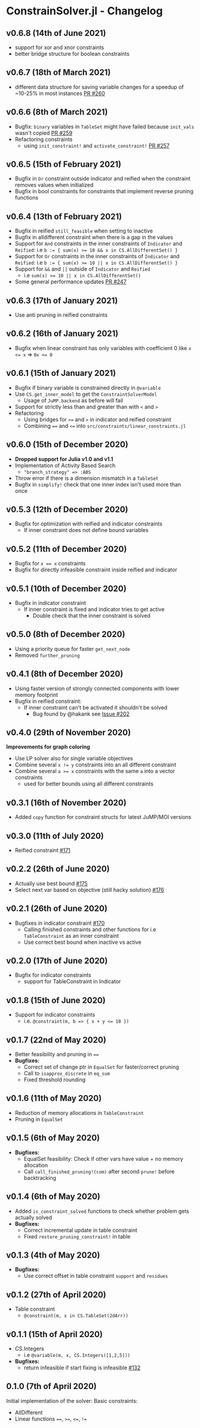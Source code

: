 # ConstrainSolver.jl - Changelog
 
## v0.6.8 (14th of June 2021)
- support for xor and xnor constraints 
- better bridge structure for boolean constraints

## v0.6.7 (18th of March 2021) 
- different data structure for saving variable changes for a speedup of ~10-25% in most instances [PR #260](https://github.com/Wikunia/ConstraintSolver.jl/pull/260)

## v0.6.6 (8th of March 2021)
- Bugfix: `binary` variables in `TableSet` might have failed because `init_vals` wasn't copied [PR #259](https://github.com/Wikunia/ConstraintSolver.jl/pull/259)
- Refactoring constraints
  - using `init_constraint!` and `activate_constraint!` [PR #257](https://github.com/Wikunia/ConstraintSolver.jl/pull/257)

## v0.6.5 (15th of February 2021)
- Bugfix in `Or` constraint outside indicator and reified when the constraint removes values when initialized
- Bugfix in bool constraints for constraints that implement reverse pruning functions

## v0.6.4 (13th of February 2021)
- Bugfix in reified `still_feasible` when setting to inactive
- Bugfix in alldifferent constraint when there is a gap in the values
- Support for `And` constraints in the inner constraints of `Indicator` and `Reified`:
    i.e `b := { sum(x) >= 10 && x in CS.AllDifferentSet() }`
- Support for `Or` constraints in the inner constraints of `Indicator` and `Reified`:
    i.e `b := { sum(x) >= 10 || x in CS.AllDifferentSet() }`
- Support for `&&` and `||` outside of `Indicator` and `Reified`
  - i.e `sum(x) >= 10 || x in CS.AllDifferentSet()`
- Some general performance updates [PR #247](https://github.com/Wikunia/ConstraintSolver.jl/pull/247)

## v0.6.3 (17th of January 2021)
- Use anti pruning in reified constraints

## v0.6.2 (16th of January 2021)
- Bugfix when linear constraint has only variables with coefficient 0 like `x <= x` => `0x <= 0`

## v0.6.1 (15th of January 2021)
- Bugfix if binary variable is constrained directly in `@variable`
- Use `CS.get_inner_model` to get the `ConstraintSolverModel`
  - Usage of `JuMP.backend` as before will fail
- Support for strictly less than and greater than with `<` and `>`
- Refactoring
  - Using bridges for `>=` and `>` in indicator and reified constraint
  - Combining `==` and `<=` into `src/constraints/linear_constraints.jl`

## v0.6.0 (15th of December 2020) 
- **Dropped support for Julia v1.0 and v1.1**
- Implementation of Activity Based Search
  - `"branch_strategy" => :ABS`
- Throw error if there is a dimension mismatch in a `TableSet`
- Bugfix in `simplify!` check that one inner index isn't used more than once

## v0.5.3 (12th of December 2020)
- Bugfix for optimization with reified and indicator constraints
  - If inner constraint does not define bound variables

## v0.5.2 (11th of December 2020)
- Bugfix for `x == x` constraints
- Bugfix for directly infeasible constraint inside reified and indicator 

## v0.5.1 (10th of December 2020)
- Bugfix in indicator constraint 
  - If inner constraint is fixed and indicator tries to get active
    - Double check that the inner constraint is solved

## v0.5.0 (8th of December 2020)
- Using a priority queue for faster `get_next_node`
- Removed `further_pruning`

## v0.4.1 (8th of December 2020)
- Using faster version of strongly connected components with lower memory footprint
- Bugfix in reified constraint:
  - If inner constraint can't be activated it shouldn't be solved
    - Bug found by @hakank see [Issue #202](https://github.com/Wikunia/ConstraintSolver.jl/issues/202)

## v0.4.0 (29th of November 2020)
**Improvements for graph coloring**
- Use LP solver also for single variable objectives
- Combine several `x != y` constraints into an all different constraint
- Combine several `a >= x` constraints with the same `a` into a vector constraints
  - used for better bounds using all different constraints

## v0.3.1 (16th of November 2020)
- Added `copy` function for constraint structs for latest JuMP/MOI versions

## v0.3.0 (11th of July 2020)
- Reified constraint [#171](https://github.com/Wikunia/ConstraintSolver.jl/pull/171)

## v0.2.2 (26th of June 2020)
- Actually use best bound [#175](https://github.com/Wikunia/ConstraintSolver.jl/pull/175)
- Select next var based on objective (still hacky solution) [#176](https://github.com/Wikunia/ConstraintSolver.jl/issues/176)

## v0.2.1 (26th of June 2020)
- Bugfixes in indicator constraint [#170](https://github.com/Wikunia/ConstraintSolver.jl/issues/170)
  - Calling finished constraints and other functions for i.e `TableConstraint` as an inner constraint
  - Use correct best bound when inactive vs active

## v0.2.0 (17th of June 2020)
- Bugfix for indicator constraints
    - support for TableConstraint in Indicator

## v0.1.8 (15th of June 2020)
- Support for indicator constraints
    - i.e. `@constraint(m, b => { x + y <= 10 })`

## v0.1.7 (22nd of May 2020)
- Better feasibility and pruning in `==`
- **Bugfixes:**
  - Correct set of change ptr in `EqualSet` for faster/correct pruning
  - Call to `isapprox_discrete` in `eq_sum`
  - Fixed threshold rounding

## v0.1.6 (11th of May 2020)
- Reduction of memory allocations in `TableConstraint`
- Pruning in `EqualSet`

## v0.1.5 (6th of May 2020)
- **Bugfixes:**
  - EqualSet feasibility: Check if other vars have value + no memory allocation
  - Call `call_finished_pruning!(com)` after second `prune!` before backtracking

## v0.1.4 (6th of May 2020)
- Added `is_constraint_solved` functions to check whether problem gets actually solved
- **Bugfixes:**
  - Correct incremental update in table constraint
  - Fixed `restore_pruning_constraint!` in table
  
## v0.1.3 (4th of May 2020)
- **Bugfixes:**
  - Use correct offset in table constraint `support` and `residues`

## v0.1.2 (27th of April 2020)
- Table constraint
  - `@constraint(m, x in CS.TableSet(2dArr))`

## v0.1.1 (15th of April 2020)
- CS.Integers
  - i.e `@variable(m, x, CS.Integers([1,2,5]))`
- **Bugfixes:**
  - return infeasible if start fixing is infeasible [#132](https://github.com/Wikunia/ConstraintSolver.jl/pull/132) 

## 0.1.0 (7th of April 2020)
Initial implementation of the solver:
Basic constraints: 
- AllDifferent
- Linear functions `==`, `>=`, `<=`, `!=`